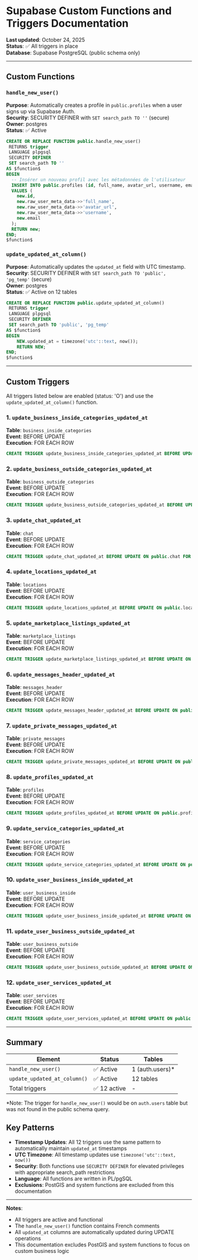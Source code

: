 # Supabase Custom Functions and Triggers Documentation

**Last updated**: October 24, 2025  
**Status**: ✅ All triggers in place  
**Database**: Supabase PostgreSQL (public schema only)

---

## Custom Functions

### `handle_new_user()`
**Purpose**: Automatically creates a profile in `public.profiles` when a user signs up via Supabase Auth.  
**Security**: SECURITY DEFINER with `SET search_path TO ''` (secure)  
**Owner**: postgres  
**Status**: ✅ Active

```sql
CREATE OR REPLACE FUNCTION public.handle_new_user()
 RETURNS trigger
 LANGUAGE plpgsql
 SECURITY DEFINER
 SET search_path TO ''
AS $function$
BEGIN
  -- Insérer un nouveau profil avec les métadonnées de l'utilisateur
  INSERT INTO public.profiles (id, full_name, avatar_url, username, email)
  VALUES (
    new.id,
    new.raw_user_meta_data->>'full_name',
    new.raw_user_meta_data->>'avatar_url',
    new.raw_user_meta_data->>'username',
    new.email
  );
  RETURN new;
END;
$function$
```

### `update_updated_at_column()`
**Purpose**: Automatically updates the `updated_at` field with UTC timestamp.  
**Security**: SECURITY DEFINER with `SET search_path TO 'public', 'pg_temp'` (secure)  
**Owner**: postgres  
**Status**: ✅ Active on 12 tables

```sql
CREATE OR REPLACE FUNCTION public.update_updated_at_column()
 RETURNS trigger
 LANGUAGE plpgsql
 SECURITY DEFINER
 SET search_path TO 'public', 'pg_temp'
AS $function$
BEGIN
    NEW.updated_at = timezone('utc'::text, now());
    RETURN NEW;
END;
$function$
```

---

## Custom Triggers

All triggers listed below are enabled (status: 'O') and use the `update_updated_at_column()` function.

### 1. `update_business_inside_categories_updated_at`
**Table**: `business_inside_categories`  
**Event**: BEFORE UPDATE  
**Execution**: FOR EACH ROW

```sql
CREATE TRIGGER update_business_inside_categories_updated_at BEFORE UPDATE ON public.business_inside_categories FOR EACH ROW EXECUTE FUNCTION update_updated_at_column()
```

### 2. `update_business_outside_categories_updated_at`
**Table**: `business_outside_categories`  
**Event**: BEFORE UPDATE  
**Execution**: FOR EACH ROW

```sql
CREATE TRIGGER update_business_outside_categories_updated_at BEFORE UPDATE ON public.business_outside_categories FOR EACH ROW EXECUTE FUNCTION update_updated_at_column()
```

### 3. `update_chat_updated_at`
**Table**: `chat`  
**Event**: BEFORE UPDATE  
**Execution**: FOR EACH ROW

```sql
CREATE TRIGGER update_chat_updated_at BEFORE UPDATE ON public.chat FOR EACH ROW EXECUTE FUNCTION update_updated_at_column()
```

### 4. `update_locations_updated_at`
**Table**: `locations`  
**Event**: BEFORE UPDATE  
**Execution**: FOR EACH ROW

```sql
CREATE TRIGGER update_locations_updated_at BEFORE UPDATE ON public.locations FOR EACH ROW EXECUTE FUNCTION update_updated_at_column()
```

### 5. `update_marketplace_listings_updated_at`
**Table**: `marketplace_listings`  
**Event**: BEFORE UPDATE  
**Execution**: FOR EACH ROW

```sql
CREATE TRIGGER update_marketplace_listings_updated_at BEFORE UPDATE ON public.marketplace_listings FOR EACH ROW EXECUTE FUNCTION update_updated_at_column()
```

### 6. `update_messages_header_updated_at`
**Table**: `messages_header`  
**Event**: BEFORE UPDATE  
**Execution**: FOR EACH ROW

```sql
CREATE TRIGGER update_messages_header_updated_at BEFORE UPDATE ON public.messages_header FOR EACH ROW EXECUTE FUNCTION update_updated_at_column()
```

### 7. `update_private_messages_updated_at`
**Table**: `private_messages`  
**Event**: BEFORE UPDATE  
**Execution**: FOR EACH ROW

```sql
CREATE TRIGGER update_private_messages_updated_at BEFORE UPDATE ON public.private_messages FOR EACH ROW EXECUTE FUNCTION update_updated_at_column()
```

### 8. `update_profiles_updated_at`
**Table**: `profiles`  
**Event**: BEFORE UPDATE  
**Execution**: FOR EACH ROW

```sql
CREATE TRIGGER update_profiles_updated_at BEFORE UPDATE ON public.profiles FOR EACH ROW EXECUTE FUNCTION update_updated_at_column()
```

### 9. `update_service_categories_updated_at`
**Table**: `service_categories`  
**Event**: BEFORE UPDATE  
**Execution**: FOR EACH ROW

```sql
CREATE TRIGGER update_service_categories_updated_at BEFORE UPDATE ON public.service_categories FOR EACH ROW EXECUTE FUNCTION update_updated_at_column()
```

### 10. `update_user_business_inside_updated_at`
**Table**: `user_business_inside`  
**Event**: BEFORE UPDATE  
**Execution**: FOR EACH ROW

```sql
CREATE TRIGGER update_user_business_inside_updated_at BEFORE UPDATE ON public.user_business_inside FOR EACH ROW EXECUTE FUNCTION update_updated_at_column()
```

### 11. `update_user_business_outside_updated_at`
**Table**: `user_business_outside`  
**Event**: BEFORE UPDATE  
**Execution**: FOR EACH ROW

```sql
CREATE TRIGGER update_user_business_outside_updated_at BEFORE UPDATE ON public.user_business_outside FOR EACH ROW EXECUTE FUNCTION update_updated_at_column()
```

### 12. `update_user_services_updated_at`
**Table**: `user_services`  
**Event**: BEFORE UPDATE  
**Execution**: FOR EACH ROW

```sql
CREATE TRIGGER update_user_services_updated_at BEFORE UPDATE ON public.user_services FOR EACH ROW EXECUTE FUNCTION update_updated_at_column()
```

---

## Summary

| Element | Status | Tables |
|---------|--------|--------|
| `handle_new_user()` | ✅ Active | 1 (auth.users)* |
| `update_updated_at_column()` | ✅ Active | 12 tables |
| Total triggers | ✅ 12 active | - |

*Note: The trigger for `handle_new_user()` would be on `auth.users` table but was not found in the public schema query.

## Key Patterns

- **Timestamp Updates**: All 12 triggers use the same pattern to automatically maintain `updated_at` timestamps
- **UTC Timezone**: All timestamp updates use `timezone('utc'::text, now())`
- **Security**: Both functions use `SECURITY DEFINER` for elevated privileges with appropriate search_path restrictions
- **Language**: All functions are written in PL/pgSQL
- **Exclusions**: PostGIS and system functions are excluded from this documentation

---

**Notes**: 
- All triggers are active and functional
- The `handle_new_user()` function contains French comments
- All `updated_at` columns are automatically updated during UPDATE operations
- This documentation excludes PostGIS and system functions to focus on custom business logic
